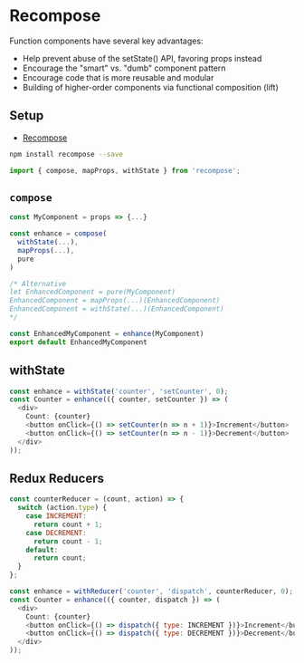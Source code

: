 # Recompose

Function components have several key advantages:

- Help prevent abuse of the setState() API, favoring props instead
- Encourage the "smart" vs. "dumb" component pattern
- Encourage code that is more reusable and modular
- Building of higher-order components via functional composition (lift)

## Setup

- [Recompose](https://github.com/acdlite/recompose)

```bash
npm install recompose --save
```

```javascript
import { compose, mapProps, withState } from 'recompose';
```

## `compose`

```javascript
const MyComponent = props => {...}

const enhance = compose(
  withState(...),
  mapProps(...),
  pure
)

/* Alternative
let EnhancedComponent = pure(MyComponent)
EnhancedComponent = mapProps(...)(EnhancedComponent)
EnhancedComponent = withState(...)(EnhancedComponent)
*/

const EnhancedMyComponent = enhance(MyComponent)
export default EnhancedMyComponent
```

## withState

```javascript
const enhance = withState('counter', 'setCounter', 0);
const Counter = enhance(({ counter, setCounter }) => (
  <div>
    Count: {counter}
    <button onClick={() => setCounter(n => n + 1)}>Increment</button>
    <button onClick={() => setCounter(n => n - 1)}>Decrement</button>
  </div>
));
```

## Redux Reducers

```javascript
const counterReducer = (count, action) => {
  switch (action.type) {
    case INCREMENT:
      return count + 1;
    case DECREMENT:
      return count - 1;
    default:
      return count;
  }
};

const enhance = withReducer('counter', 'dispatch', counterReducer, 0);
const Counter = enhance(({ counter, dispatch }) => (
  <div>
    Count: {counter}
    <button onClick={() => dispatch({ type: INCREMENT })}>Increment</button>
    <button onClick={() => dispatch({ type: DECREMENT })}>Decrement</button>
  </div>
));
```
